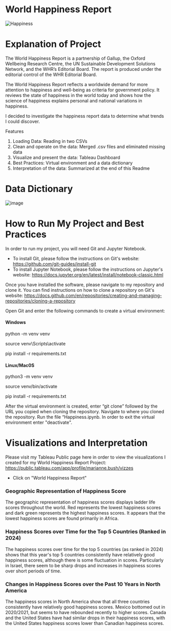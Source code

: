 # World Happiness Report

![Happiness](https://github.com/mariannebush/Capstone/assets/142458084/45dca488-568c-4cdf-be32-d1856c0c974e)

# Explanation of Project

The World Happiness Report is a partnership of Gallup, the Oxford Wellbeing Research Centre, the UN Sustainable Development Solutions Network, and the WHR’s Editorial Board. The report is produced under the editorial control of the WHR Editorial Board.

The World Happiness Report reflects a worldwide demand for more attention to happiness and well-being as criteria for government policy. It reviews the state of happiness in the world today and shows how the science of happiness explains personal and national variations in happiness.

I decided to investigate the happiness report data to determine what trends I could discover.

Features

1) Loading Data: Reading in two CSVs
2) Clean and operate on the data: Merged .csv files and eliminated missing data
3) Visualize and present the data: Tableau Dashboard
4) Best Practices: Virtual environment and a data dictionary
5) Interpretation of the data: Summarized at the end of this Readme


# Data Dictionary

![image](https://github.com/mariannebush/Capstone/assets/142458084/98d06a22-d5af-42ac-a250-9718bbc9e7bb)


# How to Run My Project and Best Practices

In order to run my project, you will need Git and Jupyter Notebook. 
* To install Git, please follow the instructions on Git's website: https://github.com/git-guides/install-git
* To install Jupyter Notebook, please follow the instructions on Jupyter's website: https://docs.jupyter.org/en/latest/install/notebook-classic.html

Once you have installed the software, please navigate to my repository and clone it. You can find instructions on how to clone a repository on Git's website: https://docs.github.com/en/repositories/creating-and-managing-repositories/cloning-a-repository

Open Git and enter the following commands to create a virtual environment:

#### Windows

python -m venv venv

source venv\Scripts\activate

pip install -r requirements.txt

#### Linux/Mac0S

python3 -m venv venv

source venv/bin/activate

pip install -r requirements.txt


After the virtual environment is created, enter “git clone” followed by the URL you copied when cloning the repository. Navigate to where you cloned the repository. Run the file “Happiness.ipynb. In order to exit the virtual environment enter "deactivate".

# Visualizations and Interpretation  

Please visit my Tableau Public page here in order to view the visualizations I created for my World Happiness Report Project: https://public.tableau.com/app/profile/marianne.bush/vizzes

- Click on "World Happiness Report"

### Geographic Representation of Happiness Score
The geographic representation of happiness scores displays ladder life scores throughout the world. Red represents the lowest happiness scores and dark green represents the highest happiness scores. It appears that the lowest happiness scores are found primarily in Africa.

### Happiness Scores over Time for the Top 5 Countries (Ranked in 2024)
The happiness scores over time for the top 5 countries (as ranked in 2024) shows that this year's top 5 countries consistently have relatively good happiness scores, although there is some fluctuation in scores. Particularly in Israel, there seem to be sharp drops and increases in happiness scores over short periods of time.

### Changes in Happiness Scores over the Past 10 Years in North America
The happiness scores in North America show that all three countries consistently have relatively good happiness scores. Mexico bottomed out in 2020/2021, but seems to have rebounded recently to higher scores. Canada and the United States have had similar drops in their happiness scores, with the United States happiness scores lower than Canadian happiness scores.



